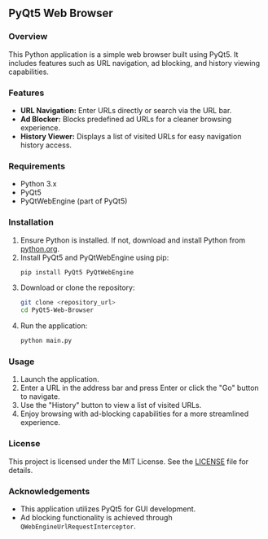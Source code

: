 
## PyQt5 Web Browser

### Overview
This Python application is a simple web browser built using PyQt5. It includes features such as URL navigation, ad blocking, and history viewing capabilities.

### Features
- **URL Navigation:** Enter URLs directly or search via the URL bar.
- **Ad Blocker:** Blocks predefined ad URLs for a cleaner browsing experience.
- **History Viewer:** Displays a list of visited URLs for easy navigation history access.

### Requirements
- Python 3.x
- PyQt5
- PyQtWebEngine (part of PyQt5)
  
### Installation
1. Ensure Python is installed. If not, download and install Python from [python.org](https://www.python.org).
2. Install PyQt5 and PyQtWebEngine using pip:
   ```bash
   pip install PyQt5 PyQtWebEngine
   ```
3. Download or clone the repository:
   ```bash
   git clone <repository_url>
   cd PyQt5-Web-Browser
   ```
4. Run the application:
   ```bash
   python main.py
   ```

### Usage
1. Launch the application.
2. Enter a URL in the address bar and press Enter or click the "Go" button to navigate.
3. Use the "History" button to view a list of visited URLs.
4. Enjoy browsing with ad-blocking capabilities for a more streamlined experience.

### License
This project is licensed under the MIT License. See the [LICENSE](LICENSE) file for details.

### Acknowledgements
- This application utilizes PyQt5 for GUI development.
- Ad blocking functionality is achieved through `QWebEngineUrlRequestInterceptor`.



